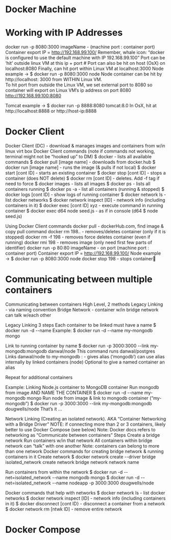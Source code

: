 # Docker Machine
<!-- Commands (DM = docker-machine)
$ docker-machine ls				→ list docker mach
$ docker-machine start [machine name]
$ docker-machine env [machine name] 	→ change env vars
$ docker-machine ip				→ ip address of mach
$ docker-machine				→ list all commands
Run above commands from Docker QuickStart Terminal
Different than standard terminal
Test with any docker client command (ie, $ docker ps )
If doesn’t work, see link below (Docker issue w/iTerm2)
Problem with Docker & iTerm2.  Easy fix in link below (modify Docker Quickstart Terminal.app/Contents/Resources/Scripts/iterm.scpt)
See https://gitlab.com/gnachman/iterm2/issues/4287
Even w/above, may want to hook “normal” terminal to docker machine.  Follow steps below to do this.
Test w/ $ docker ps (as above). If err, steps below
$ docker-machine env [machine name]   
must include name, even if for default machine
Returns the following.  NOTE blue font
export DOCKER_TLS_VERIFY="1"
export DOCKER_HOST="tcp://192.168.99.100:2376"
export DOCKER_CERT_PATH="/Users/dougwells/.docker/machine/machines/default"
export DOCKER_MACHINE_NAME="default"
Run this command to configure your shell:
eval $(docker-machine env default)

Run blue font command above to configure shell
$ eval $(docker-machine env default) 1
Now test $ docker ps
Should work -->

# Working with IP Addresses
docker run -p 8080:3000 imageName - (machine port : container port)
Container export IP = http://192.168.99.100/
Remember, whale icon:  “docker is configured to use the default machine with IP 192.168.99.100”
Port can be ‘hit’ outside linux VM at this ip + port #
Port can also be hit on host (OsX) on localhost:8080
Finally, can hit port within Linux VM at localhost:3000
Node example → $ docker run -p 8080:3000 node
Node container can be hit by http://localhost: 3000 from WITHIN Linux VM.  
To hit port from outside the Linux VM, we set external port to 8080 so container will export on Linux VM’s  ip address on port 8080 http://192.168.99.100:8080

Tomcat example → $ docker run  -p 8888:8080 tomcat:8.0
In OsX, hit at http://localhost:8888 or http://host-ip:8888



# Docker Client
Docker Client (DC) - download & manages images and containers from w/in linux virt box
Docker Client commands
(note if commands not working, terminal might not be “hooked up” to DM)
$ docker 			- lists all available commands
$ docker pull [image name]	- downloads from docker.hub
$ docker run [image name]	- runs the image (& pulls if not local)
$ docker start [cont ID]		- starts an existing container
$ docker stop [cont ID]		- stops a container (does NOT delete)
$ docker rm [cont ID]		- deletes.  Add -f tag if need to force
$ docker images		- lists all images
$ docker ps			- lists all containers running
$ docker ps -a			- list all containers (running & stopped)
$ docker logs [cont ID]		- show logs of running container
$ docker network ls		- list docker networks
$ docker network inspect [ID]	- network info (including containers in it)
$ docker exec [cont ID]  xyz	- execute command in running container
$ docker exec d64 node seed.js	- as if in console (d64 $ node seed.js)


Using Docker Client commands
docker pull 	-  dockerHub.com, find image & copy pull command
docker rm 198..	-  removes/deletes container (only if it is stopped)
docker rm -f 198 - removes force deletes container (even if running)
docker rmi 198	  - removes image (only need first few parts of identifier)
docker run -p 80:80 imageName - on port (machine port : container port)
Container export IP = http://192.168.99.100/
Node example → $ docker run -p 8080:3000 node
docker stop 198  - stops container

# Communicating between multiple containers
Communicating between containers
High Level, 2 methods
Legacy Linking - via naming convention
Bridge Network - container w/in bridge network can talk w/each other


Legacy Linking
3 steps
Each container to be linked must have a name
$ docker run -d --name <contName> <imageName>
	Example: 	$ docker run -d --name my-mongodb  mongo


Link to running container by name
$ docker run -p 3000:3000 --link my-mongodb:mongodb danwal/node
This command runs danwal/postgres
Links danwal/node to my-mongodb
<contName>:<contAlias> - gives alias (‘mongodb’)
can use alias internally by linked containers (node)
Optional to give a named container an alias

Repeat for additional containers


Example: Linking Node.js container to MongoDB container
Run mongodb from image AND NAME THE CONTAINER
$ docker run -d --name my-mongodb  mongo
Run node from image & link to mongodb container (“my-mongodb”)
$ docker run -p 3000:3000 --link my-mongodb:mongodb dougwells/node
That’s it …


Network Linking (Creating an isolated network).
AKA “Container Networking with a Bridge Driver”
NOTE: if connecting more than 2 or 3 containers, likely better to use Docker Compose (see below)
Note: Docker docs refers to networking as “Communicate between containers”
Steps
Create a bridge network
Run containers w/in that network
All containers within bridge network can “talk” with one another
Note: containers can belong to more than one network
Docker commands for creating bridge network & running containers in it
Create network
$ docker network create --driver bridge isolated_network
create network	    	 bridge network	   network name

Run containers from within the network
$ docker run -d --net=isolated_network --name mongodb mongo
$ docker run -d --net=isolated_network --name nodeapp -p 3000:3000 dougwells/node

Docker commands that help with networks
$ docker network ls		- list docker networks
$ docker network inspect [ID]	- network info (including containers in it)
$ docker disconnect  [cont ID}	- disconnect a container from a network
$ docker network rm [ntwk ID]	- remove entire network

# Docker Compose
